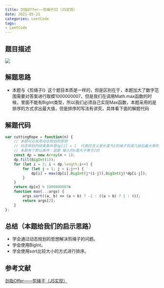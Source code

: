 ```yaml
---
title: 剑指Offer——剪绳子II（JS实现）
date: 2021-05-21
categories: LeetCode
tags: 
- LeetCode
---
```

## 题目描述
![](https://img-blog.csdnimg.cn/img_convert/aa3025f79bc112bb9f334d442bd8692c.png)

## 解题思路
* 本题与《剪绳子I》这个题目本质是一样的，但是区别在于，本题加大了数字范围需要对答案进行取模1000000007，但是我们在调用Math.max函数的时候，里面不能有BigInt类型，所以我们必须自己实现Max函数，本题采用的是排序的方式求出最大值，但是排序的写法有讲究，具体看下面的解题代码

## 解题代码
```js
var cuttingRope = function(n) {
    // 本题可以采用动态规划的思想
    // 动态规划的结束条件是dp[2] = 1  代表的含义是长度为2的绳子剪成几段后最大乘积是1
    // 本题有个默认条件：就是 输入的n是大于等于2的
    const dp = new Array(n + 1);
    dp.fill(BigInt(1));
    for (let i = 3; i < dp.length;i++) {
        for (let j = 1; j < i;j++) {
            dp[i] = max(dp[i],BigInt(j*(i-j)),BigInt(j)*dp[i-j]);
        }
    }
    return dp[n] % 1000000007n
    function max(...args) {
        args.sort((a, b) => (a < b) ? -1 : ((a > b) ? 1 : 0));
        return args[2];
    }
};
```
## 总结（本题给我们的启示思路）
* 学会通过动态规划的思想解决剪绳子的问题。
* 学会使用BigInt。
* 学会使用sort比较大小的方式进行排序。

## 参考文献
[剑指Offer——剪绳子（JS实现）](https://juejin.cn/post/6954166487938498590)

